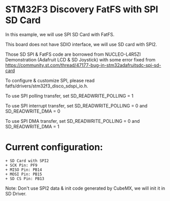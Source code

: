# STM32F3 Discovery FatFS with SPI SD Card

In this example, we will use SPI SD Card with FatFS.

This board does not have SDIO interface, we will use SD card with SPI2.

Those SD SPI & FatFS code are borrowed from NUCLEO-L4R5ZI Demonstration (Adafruit LCD & SD Joystick)
with some error fixed from https://community.st.com/thread/47177-bug-in-stm32adafruitsdc-spi-sd-card

To configure & customize SPI, please read fatfs/drivers/stm32f3_disco_sdspi_io.h.

To use SPI polling transfer, set SD_READWRITE_POLLING = 1  

To use SPI interrupt transfer, set SD_READWRITE_POLLING = 0 and SD_READWRITE_DMA = 0

To use SPI DMA transfer, set SD_READWRITE_POLLING = 0 and SD_READWRITE_DMA = 1 

# Current configuration:

	+ SD Card with SPI2
	+ SCK Pin: PF9
	+ MISO Pin: PB14
	+ MOSI Pin: PB15
	+ SD CS Pin: PB13
	
Note: Don't use SPI2 data & init code generated by CubeMX, we will init it in  SD Driver.

